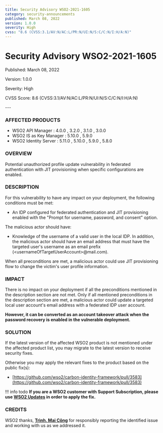 ```yaml
---
title: Security Advisory WSO2-2021-1605
category: security-announcements
published: March 08, 2022
version: 1.0.0
severity: High
cvss: "8.6 (CVSS:3.1/AV:N/AC:L/PR:N/UI:N/S:C/C:N/I:H/A:N)"
---
```


# Security Advisory WSO2-2021-1605

<p class="doc-info">Published: March 08, 2022</p>
<p class="doc-info">Version: 1.0.0</p>
<p class="doc-info">Severity: High</p>
<p class="doc-info">CVSS Score: 8.6 (CVSS:3.1/AV:N/AC:L/PR:N/UI:N/S:C/C:N/I:H/A:N)</p>
---

### AFFECTED PRODUCTS
* WSO2 API Manager : 4.0.0 , 3.2.0 , 3.1.0 , 3.0.0
* WSO2 IS as Key Manager : 5.10.0 , 5.9.0
* WSO2 Identity Server : 5.11.0 , 5.10.0 , 5.9.0 , 5.8.0


### OVERVIEW
Potential unauthorized profile update vulnerability in federated authentication with JIT provisioning when specific configurations are enabled.


### DESCRIPTION
For this vulnerability to have any impact on your deployment, the following conditions must be met:
* An IDP configured for federated authentication and JIT provisioning enabled with the "Prompt for username, password, and consent" option.

The malicious actor should have:
* Knowledge of the username of a valid user in the local IDP. In addition, the malicious actor should have an email address that must have the targeted user's username as an email prefix (<usernameOfTargetUserAccount\>@mail.com).

When all preconditions are met, a malicious actor could use JIT provisioning flow to change the victim's user profile information.


### IMPACT
There is no impact on your deployment if all the preconditions mentioned in the description section are not met. Only if all mentioned preconditions in the description section are met, a malicious actor could update a targeted local user account's email address with a federated IDP user account.

**However, it can be converted as an account takeover attack when the password recovery is enabled in the vulnerable deployment.**


### SOLUTION
If the latest version of the affected WSO2 product is not mentioned under the affected product list, you may migrate to the latest version to receive security fixes.

Otherwise you may apply the relevant fixes to the product based on the public fix(s):

* [https://github.com/wso2/carbon-identity-framework/pull/3583](https://github.com/wso2/carbon-identity-framework/pull/3583)


!!! info todo
    **If you are a WSO2 customer with Support Subscription, please use [WSO2 Updates](https://wso2.com/updates/) in order to apply the fix.**


### CREDITS
WSO2 thanks, **[Trình. Mai Công](https://www.linkedin.com/in/trinh-mai-cong-94b4b0209/)** for responsibly reporting the identified issue and working with us as we addressed it.
